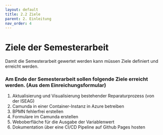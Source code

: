 ```yaml
---
layout: default
title: 2.2 Ziele
parent: 2. Einleitung
nav_order: 4
---
```


# Ziele der Semesterarbeit

Damit die Semesterarbeit gewertet werden kann müssen Ziele definiert und erreicht werden.

### Am Ende der Semesterarbeit sollen folgende Ziele erreicht werden. (Aus dem Einreichungsformular)

1. Aktualisierung und Visualisierung bestehender Reparaturprozess (von der ISEAG)  
1. Camunda in einer Container-Instanz in Azure betreiben  
2. BPMN fehlerfrei erstellen  
3. Formulare im Camunda erstellen  
4. Weboberfläche für die Ausgabe der Variablenwert  
5. Dokumentation über eine CI/CD Pipeline auf Github Pages hosten
